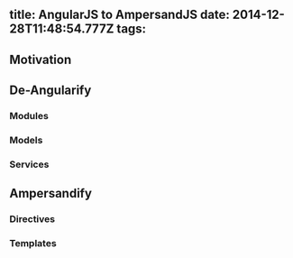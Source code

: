 title: AngularJS to AmpersandJS
date: 2014-12-28T11:48:54.777Z
tags:
---
## Motivation

## De-Angularify

### Modules

### Models

### Services

## Ampersandify

### Directives

### Templates
